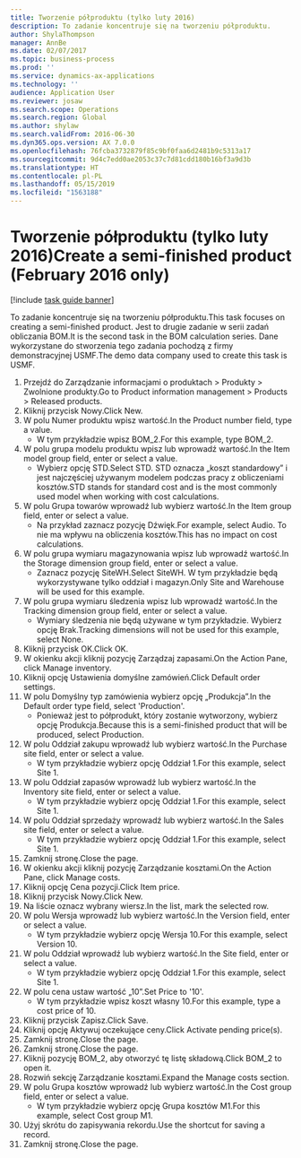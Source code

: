 ```yaml
---
title: Tworzenie półproduktu (tylko luty 2016)
description: To zadanie koncentruje się na tworzeniu półproduktu.
author: ShylaThompson
manager: AnnBe
ms.date: 02/07/2017
ms.topic: business-process
ms.prod: ''
ms.service: dynamics-ax-applications
ms.technology: ''
audience: Application User
ms.reviewer: josaw
ms.search.scope: Operations
ms.search.region: Global
ms.author: shylaw
ms.search.validFrom: 2016-06-30
ms.dyn365.ops.version: AX 7.0.0
ms.openlocfilehash: 76fcba3732879f85c9bf0faa6d2481b9c5313a17
ms.sourcegitcommit: 9d4c7edd0ae2053c37c7d81cdd180b16bf3a9d3b
ms.translationtype: HT
ms.contentlocale: pl-PL
ms.lasthandoff: 05/15/2019
ms.locfileid: "1563188"
---
```

# <a name="create-a-semi-finished-product-february-2016-only"></a><span data-ttu-id="48a2a-103">Tworzenie półproduktu (tylko luty 2016)</span><span class="sxs-lookup"><span data-stu-id="48a2a-103">Create a semi-finished product (February 2016 only)</span></span>

[!include [task guide banner](../../includes/task-guide-banner.md)]

<span data-ttu-id="48a2a-104">To zadanie koncentruje się na tworzeniu półproduktu.</span><span class="sxs-lookup"><span data-stu-id="48a2a-104">This task focuses on creating a semi-finished product.</span></span> <span data-ttu-id="48a2a-105">Jest to drugie zadanie w serii zadań obliczania BOM.</span><span class="sxs-lookup"><span data-stu-id="48a2a-105">It is the second task in the BOM calculation series.</span></span> <span data-ttu-id="48a2a-106">Dane wykorzystane do stworzenia tego zadania pochodzą z firmy demonstracyjnej USMF.</span><span class="sxs-lookup"><span data-stu-id="48a2a-106">The demo data company used to create this task is USMF.</span></span>

1. <span data-ttu-id="48a2a-107">Przejdź do Zarządzanie informacjami o produktach > Produkty > Zwolnione produkty.</span><span class="sxs-lookup"><span data-stu-id="48a2a-107">Go to Product information management > Products > Released products.</span></span>
2. <span data-ttu-id="48a2a-108">Kliknij przycisk Nowy.</span><span class="sxs-lookup"><span data-stu-id="48a2a-108">Click New.</span></span>
3. <span data-ttu-id="48a2a-109">W polu Numer produktu wpisz wartość.</span><span class="sxs-lookup"><span data-stu-id="48a2a-109">In the Product number field, type a value.</span></span>
    * <span data-ttu-id="48a2a-110">W tym przykładzie wpisz BOM_2.</span><span class="sxs-lookup"><span data-stu-id="48a2a-110">For this example, type BOM_2.</span></span>  
4. <span data-ttu-id="48a2a-111">W polu grupa modelu produktu wpisz lub wprowadź wartość.</span><span class="sxs-lookup"><span data-stu-id="48a2a-111">In the Item model group field, enter or select a value.</span></span>
    * <span data-ttu-id="48a2a-112">Wybierz opcję STD.</span><span class="sxs-lookup"><span data-stu-id="48a2a-112">Select STD.</span></span> <span data-ttu-id="48a2a-113">STD oznacza „koszt standardowy” i jest najczęściej używanym modelem podczas pracy z obliczeniami kosztów.</span><span class="sxs-lookup"><span data-stu-id="48a2a-113">STD stands for standard cost and is the most commonly used model when working with cost calculations.</span></span>  
5. <span data-ttu-id="48a2a-114">W polu Grupa towarów wprowadź lub wybierz wartość.</span><span class="sxs-lookup"><span data-stu-id="48a2a-114">In the Item group field, enter or select a value.</span></span>
    * <span data-ttu-id="48a2a-115">Na przykład zaznacz pozycję Dźwięk.</span><span class="sxs-lookup"><span data-stu-id="48a2a-115">For example, select Audio.</span></span> <span data-ttu-id="48a2a-116">To nie ma wpływu na obliczenia kosztów.</span><span class="sxs-lookup"><span data-stu-id="48a2a-116">This has no impact on cost calculations.</span></span>  
6. <span data-ttu-id="48a2a-117">W polu grupa wymiaru magazynowania wpisz lub wprowadź wartość.</span><span class="sxs-lookup"><span data-stu-id="48a2a-117">In the Storage dimension group field, enter or select a value.</span></span>
    * <span data-ttu-id="48a2a-118">Zaznacz pozycję SiteWH.</span><span class="sxs-lookup"><span data-stu-id="48a2a-118">Select SiteWH.</span></span> <span data-ttu-id="48a2a-119">W tym przykładzie będą wykorzystywane tylko oddział i magazyn.</span><span class="sxs-lookup"><span data-stu-id="48a2a-119">Only Site and Warehouse will be used for this example.</span></span>  
7. <span data-ttu-id="48a2a-120">W polu grupa wymiaru śledzenia wpisz lub wprowadź wartość.</span><span class="sxs-lookup"><span data-stu-id="48a2a-120">In the Tracking dimension group field, enter or select a value.</span></span>
    * <span data-ttu-id="48a2a-121">Wymiary śledzenia nie będą używane w tym przykładzie. Wybierz opcję Brak.</span><span class="sxs-lookup"><span data-stu-id="48a2a-121">Tracking dimensions will not be used for this example, select None.</span></span>  
8. <span data-ttu-id="48a2a-122">Kliknij przycisk OK.</span><span class="sxs-lookup"><span data-stu-id="48a2a-122">Click OK.</span></span>
9. <span data-ttu-id="48a2a-123">W okienku akcji kliknij pozycję Zarządzaj zapasami.</span><span class="sxs-lookup"><span data-stu-id="48a2a-123">On the Action Pane, click Manage inventory.</span></span>
10. <span data-ttu-id="48a2a-124">Kliknij opcję Ustawienia domyślne zamówień.</span><span class="sxs-lookup"><span data-stu-id="48a2a-124">Click Default order settings.</span></span>
11. <span data-ttu-id="48a2a-125">W polu Domyślny typ zamówienia wybierz opcję „Produkcja”.</span><span class="sxs-lookup"><span data-stu-id="48a2a-125">In the Default order type field, select 'Production'.</span></span>
    * <span data-ttu-id="48a2a-126">Ponieważ jest to półprodukt, który zostanie wytworzony, wybierz opcję Produkcja.</span><span class="sxs-lookup"><span data-stu-id="48a2a-126">Because this is a semi-finished product that will be produced, select Production.</span></span>  
12. <span data-ttu-id="48a2a-127">W polu Oddział zakupu wprowadź lub wybierz wartość.</span><span class="sxs-lookup"><span data-stu-id="48a2a-127">In the Purchase site field, enter or select a value.</span></span>
    * <span data-ttu-id="48a2a-128">W tym przykładzie wybierz opcję Oddział 1.</span><span class="sxs-lookup"><span data-stu-id="48a2a-128">For this example, select Site 1.</span></span>  
13. <span data-ttu-id="48a2a-129">W polu Oddział zapasów wprowadź lub wybierz wartość.</span><span class="sxs-lookup"><span data-stu-id="48a2a-129">In the Inventory site field, enter or select a value.</span></span>
    * <span data-ttu-id="48a2a-130">W tym przykładzie wybierz opcję Oddział 1.</span><span class="sxs-lookup"><span data-stu-id="48a2a-130">For this example, select Site 1.</span></span>  
14. <span data-ttu-id="48a2a-131">W polu Oddział sprzedaży wprowadź lub wybierz wartość.</span><span class="sxs-lookup"><span data-stu-id="48a2a-131">In the Sales site field, enter or select a value.</span></span>
    * <span data-ttu-id="48a2a-132">W tym przykładzie wybierz opcję Oddział 1.</span><span class="sxs-lookup"><span data-stu-id="48a2a-132">For this example, select Site 1.</span></span>  
15. <span data-ttu-id="48a2a-133">Zamknij stronę.</span><span class="sxs-lookup"><span data-stu-id="48a2a-133">Close the page.</span></span>
16. <span data-ttu-id="48a2a-134">W okienku akcji kliknij pozycję Zarządzanie kosztami.</span><span class="sxs-lookup"><span data-stu-id="48a2a-134">On the Action Pane, click Manage costs.</span></span>
17. <span data-ttu-id="48a2a-135">Kliknij opcję Cena pozycji.</span><span class="sxs-lookup"><span data-stu-id="48a2a-135">Click Item price.</span></span>
18. <span data-ttu-id="48a2a-136">Kliknij przycisk Nowy.</span><span class="sxs-lookup"><span data-stu-id="48a2a-136">Click New.</span></span>
19. <span data-ttu-id="48a2a-137">Na liście oznacz wybrany wiersz.</span><span class="sxs-lookup"><span data-stu-id="48a2a-137">In the list, mark the selected row.</span></span>
20. <span data-ttu-id="48a2a-138">W polu Wersja wprowadź lub wybierz wartość.</span><span class="sxs-lookup"><span data-stu-id="48a2a-138">In the Version field, enter or select a value.</span></span>
    * <span data-ttu-id="48a2a-139">W tym przykładzie wybierz opcję Wersja 10.</span><span class="sxs-lookup"><span data-stu-id="48a2a-139">For this example, select Version 10.</span></span>  
21. <span data-ttu-id="48a2a-140">W polu Oddział wprowadź lub wybierz wartość.</span><span class="sxs-lookup"><span data-stu-id="48a2a-140">In the Site field, enter or select a value.</span></span>
    * <span data-ttu-id="48a2a-141">W tym przykładzie wybierz opcję Oddział 1.</span><span class="sxs-lookup"><span data-stu-id="48a2a-141">For this example, select Site 1.</span></span>  
22. <span data-ttu-id="48a2a-142">W polu cena ustaw wartość „10”.</span><span class="sxs-lookup"><span data-stu-id="48a2a-142">Set Price to '10'.</span></span>
    * <span data-ttu-id="48a2a-143">W tym przykładzie wpisz koszt własny 10.</span><span class="sxs-lookup"><span data-stu-id="48a2a-143">For this example, type a cost price of 10.</span></span>  
23. <span data-ttu-id="48a2a-144">Kliknij przycisk Zapisz.</span><span class="sxs-lookup"><span data-stu-id="48a2a-144">Click Save.</span></span>
24. <span data-ttu-id="48a2a-145">Kliknij opcję Aktywuj oczekujące ceny.</span><span class="sxs-lookup"><span data-stu-id="48a2a-145">Click Activate pending price(s).</span></span>
25. <span data-ttu-id="48a2a-146">Zamknij stronę.</span><span class="sxs-lookup"><span data-stu-id="48a2a-146">Close the page.</span></span>
26. <span data-ttu-id="48a2a-147">Zamknij stronę.</span><span class="sxs-lookup"><span data-stu-id="48a2a-147">Close the page.</span></span>
27. <span data-ttu-id="48a2a-148">Kliknij pozycję BOM_2, aby otworzyć tę listę składową.</span><span class="sxs-lookup"><span data-stu-id="48a2a-148">Click BOM_2 to open it.</span></span>
28. <span data-ttu-id="48a2a-149">Rozwiń sekcję Zarządzanie kosztami.</span><span class="sxs-lookup"><span data-stu-id="48a2a-149">Expand the Manage costs section.</span></span>
29. <span data-ttu-id="48a2a-150">W polu Grupa kosztów wprowadź lub wybierz wartość.</span><span class="sxs-lookup"><span data-stu-id="48a2a-150">In the Cost group field, enter or select a value.</span></span>
    * <span data-ttu-id="48a2a-151">W tym przykładzie wybierz opcję Grupa kosztów M1.</span><span class="sxs-lookup"><span data-stu-id="48a2a-151">For this example, select Cost group M1.</span></span>  
30. <span data-ttu-id="48a2a-152">Użyj skrótu do zapisywania rekordu.</span><span class="sxs-lookup"><span data-stu-id="48a2a-152">Use the shortcut for saving a record.</span></span>
31. <span data-ttu-id="48a2a-153">Zamknij stronę.</span><span class="sxs-lookup"><span data-stu-id="48a2a-153">Close the page.</span></span>

